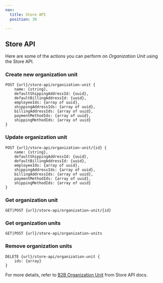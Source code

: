 ```yaml
---
nav:
  title: Store API
  position: 30

---
```


## Store API

Here are some of the actions you can perform on *Organization Unit* using the Store API.

### Create new organization unit

```http request
POST {url}/store-api/organization-unit {
    name: {string},
    defaultShippingAddressId: {uuid},
    defaultBillingAddressId: {uuid},
    employeeIds: {array of uuid},
    shippingAddressIds: {array of uuid},
    billingAddressIds: {array of uuid},
    paymentMethodIds: {array of uuid},
    shippingMethodIds: {array of uuid}
}
```

### Update organization unit

```http request
POST {url}/store-api/organization-unit/{id} {
    name: {string},
    defaultShippingAddressId: {uuid},
    defaultBillingAddressId: {uuid},
    employeeIds: {array of uuid},
    shippingAddressIds: {array of uuid},
    billingAddressIds: {array of uuid},
    paymentMethodIds: {array of uuid},
    shippingMethodIds: {array of uuid}
}
```

### Get organization unit

```http request
GET|POST {url}/store-api/organization-unit/{id}
```

### Get organization units

```http request
GET|POST {url}/store-api/organization-units
```

### Remove organization units

```http request
DELETE {url}/store-api/organization-unit {
    ids: {array}
}
```

For more details, refer to [B2B Organization Unit](https://shopware.stoplight.io/docs/store-api/branches/main/b286c1f43d395-shopware-store-api) from Store API docs.
